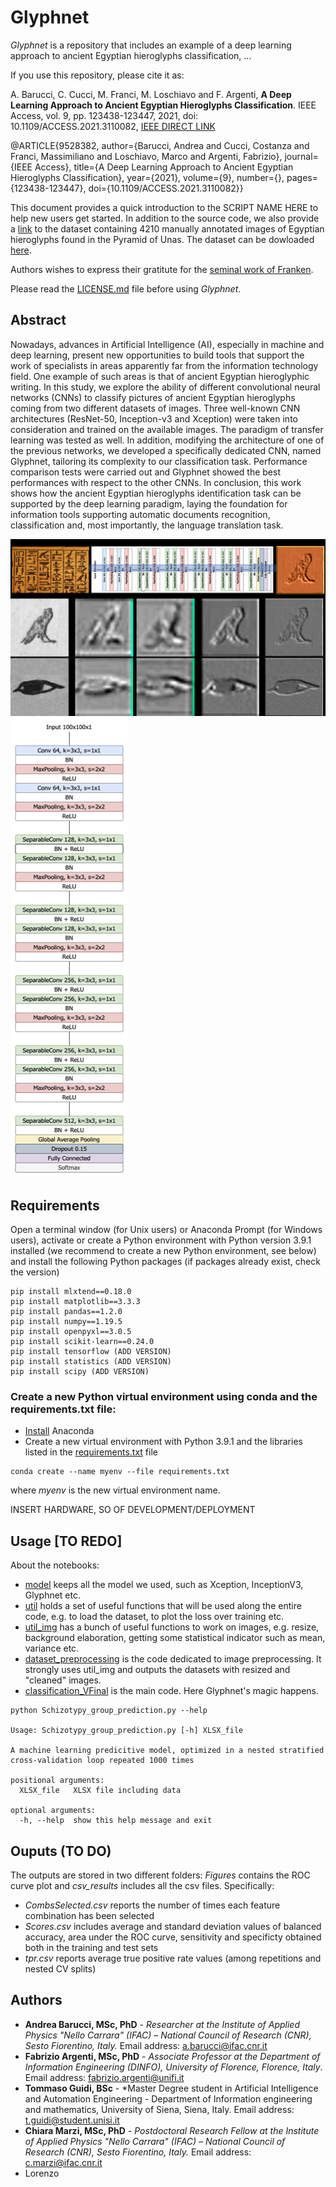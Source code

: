 # Glyphnet

*Glyphnet* is a repository that includes an example of a deep learning approach to ancient Egyptian hieroglyphs classification, ...

If you use this repository, please cite it as:

A. Barucci, C. Cucci, M. Franci, M. Loschiavo and F. Argenti, **A Deep Learning Approach to Ancient Egyptian Hieroglyphs Classification**. IEEE Access, vol. 9, pp. 123438-123447, 2021, doi: 10.1109/ACCESS.2021.3110082, [IEEE DIRECT LINK](https://ieeexplore.ieee.org/stamp/stamp.jsp?tp=&arnumber=9528382&isnumber=9312710)

@ARTICLE{9528382,  author={Barucci, Andrea and Cucci, Costanza and Franci, Massimiliano and Loschiavo, Marco and Argenti, Fabrizio},  journal={IEEE Access},   title={A Deep Learning Approach to Ancient Egyptian Hieroglyphs Classification},   year={2021},  volume={9},  number={},  pages={123438-123447},  doi={10.1109/ACCESS.2021.3110082}}

This document provides a quick introduction to the SCRIPT NAME HERE to help new users get started. In addition to the source code, we also provide a [link](https://en.wikipedia.org/wiki/Pyramid_of_Unas) to the dataset containing 4210 manually annotated images of Egyptian hieroglyphs found in the Pyramid of Unas. The dataset can be dowloaded [here](http://iamai.nl/downloads/GlyphDataset.zip).

Authors wishes to express their gratitute for the [seminal work of Franken](https://github.com/morrisfranken/glyphreader).


Please read the [LICENSE.md](./LICENSE.md) file before using *Glyphnet*.

## Abstract
Nowadays, advances in Artificial Intelligence (AI), especially in machine and deep learning, present new opportunities to build tools that support the work of specialists in areas apparently far from the information technology field. One example of such areas is that of ancient Egyptian hieroglyphic writing. In this study, we explore the ability of different convolutional neural networks (CNNs) to classify pictures of ancient Egyptian hieroglyphs coming from two different datasets of images. Three well-known CNN architectures (ResNet-50, Inception-v3 and Xception) were taken into consideration and trained on the available images. The paradigm of transfer learning was tested as well. In addition, modifying the architecture of one of the previous networks, we developed a specifically dedicated CNN, named Glyphnet, tailoring its complexity to our classification task. Performance comparison tests were carried out and Glyphnet showed the best performances with respect to the other CNNs. In conclusion, this work shows how the ancient Egyptian hieroglyphs identification task can be supported by the deep learning paradigm, laying the foundation for information tools supporting automatic documents recognition, classification and, most importantly, the language translation task.

![plot](./Features2_running.png)
![plot](./Glyphnet.tiff)

## Requirements
Open a terminal window (for Unix users) or Anaconda Prompt (for Windows users), activate or create a Python environment with Python version 3.9.1 installed (we recommend to create a new Python environment, see below) and install the following Python packages (if packages already exist, check the version)

```
pip install mlxtend==0.18.0
pip install matplotlib==3.3.3
pip install pandas==1.2.0
pip install numpy==1.19.5
pip install openpyxl==3.0.5
pip install scikit-learn==0.24.0
pip install tensorflow (ADD VERSION)
pip install statistics (ADD VERSION)
pip install scipy (ADD VERSION)
```

### Create a new Python virtual environment using conda and the requirements.txt file:

- [Install](https://docs.conda.io/projects/conda/en/latest/user-guide/install/index.html) Anaconda
- Create a new virtual environment with Python 3.9.1 and the libraries listed in the [requirements.txt](https://github.com/GAIA-IFAC-CNR/Glyphnet/blob/main/requirements.txt) file
```
conda create --name myenv --file requirements.txt
```
where *myenv* is the new virtual environment name.

INSERT HARDWARE, SO OF DEVELOPMENT/DEPLOYMENT

## Usage [TO REDO]


About the notebooks:
- [model](https://github.com/GAIA-IFAC-CNR/Glyphnet/blob/main/model.ipynb) keeps all the model we used, such as Xception, InceptionV3, Glyphnet etc.
- [util](https://github.com/GAIA-IFAC-CNR/Glyphnet/blob/main/util.ipynb) holds a set of useful functions that will be used along the entire code, e.g. to load the dataset, to plot the loss over training etc.
- [util_img](https://github.com/GAIA-IFAC-CNR/Glyphnet/blob/main/util_img.ipynb) has a bunch of useful functions to work on images, e.g. resize, background elaboration, getting some statistical indicator such as mean, variance etc.
- [dataset_preprocessing](https://github.com/GAIA-IFAC-CNR/Glyphnet/blob/main/dataset_preprocessing.ipynb) is the code dedicated to image preprocessing. It strongly uses util_img and outputs the datasets with resized and "cleaned" images.
- [classification_VFinal](https://github.com/GAIA-IFAC-CNR/Glyphnet/blob/main/classification_VFinal.ipynb) is the main code. Here Glyphnet's magic happens.
```
python Schizotypy_group_prediction.py --help

Usage: Schizotypy_group_prediction.py [-h] XLSX_file

A machine learning predicitive model, optimized in a nested stratified cross-validation loop repeated 1000 times

positional arguments:
  XLSX_file   XLSX file including data

optional arguments:
  -h, --help  show this help message and exit
```

## Ouputs (TO DO)
The outputs are stored in two different folders: *Figures* contains the ROC curve plot and *csv\_results* includes all the csv files. Specifically:

* *CombsSelected.csv* reports the number of times each feature combination has been selected
* *Scores.csv* includes average and standard deviation values of balanced accuracy, area under the ROC curve, sensitivity and specificty obtained both in the training and test sets
* *tpr.csv* reports average true positive rate values (among repetitions and nested CV splits)

## Authors
* **Andrea Barucci, MSc, PhD** - *Researcher at the Institute of Applied Physics "Nello Carrara" (IFAC) – National Council of Research (CNR), Sesto Fiorentino, Italy.* Email address: <a.barucci@ifac.cnr.it>
* **Fabrizio Argenti, MSc, PhD** - *Associate Professor at the Department of Information Engineering (DINFO), University of Florence, Florence, Italy*. Email address: <fabrizio.argenti@unifi.it>
* **Tommaso Guidi, BSc** - *Master Degree student in Artificial Intelligence and Automation Engineering - Department of Information engineering and mathematics, University of Siena, Siena, Italy. Email address: <t.guidi@student.unisi.it>
* **Chiara Marzi, MSc, PhD** - *Postdoctoral Research Fellow at the Institute of Applied Physics "Nello Carrara" (IFAC) – National Council of Research (CNR), Sesto Fiorentino, Italy.* Email address: <c.marzi@ifac.cnr.it>
* Lorenzo
